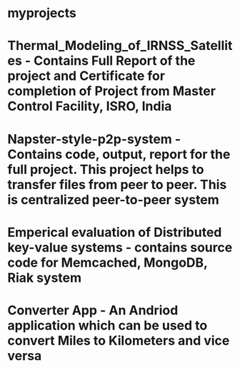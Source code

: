 # myprojects
# Thermal_Modeling_of_IRNSS_Satellites - Contains Full Report of the project and Certificate for completion of Project from Master Control Facility, ISRO, India
# Napster-style-p2p-system - Contains code, output, report for the full project. This project helps to transfer files from peer to peer. This is centralized peer-to-peer system
# Emperical evaluation of Distributed key-value systems - contains source code for Memcached, MongoDB, Riak system 
# Converter App - An Andriod application which can be used to convert Miles to Kilometers and vice versa
